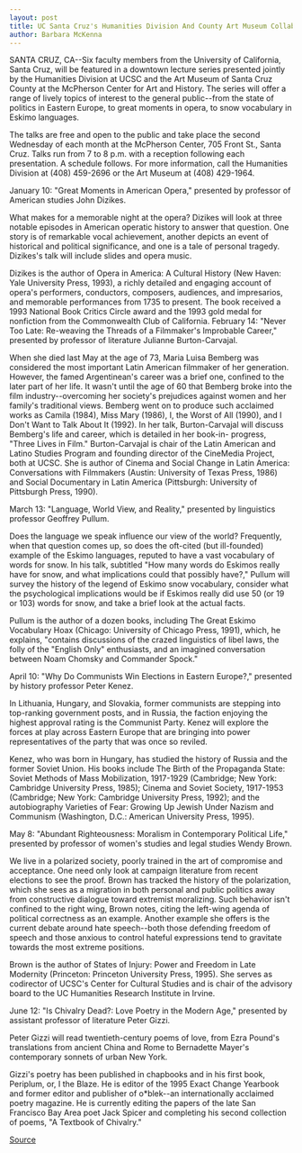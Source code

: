 ```yaml
---
layout: post
title: UC Santa Cruz's Humanities Division And County Art Museum Collaborate To Present Downtown Lecture Series
author: Barbara McKenna
---
```


SANTA CRUZ, CA--Six faculty members from the University of  California, Santa Cruz, will be featured in a downtown lecture  series presented jointly by the Humanities Division at UCSC and the  Art Museum of Santa Cruz County at the McPherson Center for Art  and History. The series will offer a range of lively topics of interest  to the general public--from the state of politics in Eastern Europe,  to great moments in opera, to snow vocabulary in Eskimo languages.

The talks are free and open to the public and take place the  second Wednesday of each month at the McPherson Center, 705 Front  St., Santa Cruz. Talks run from 7 to 8 p.m. with a reception following  each presentation. A schedule follows. For more information, call  the Humanities Division at (408) 459-2696 or the Art Museum at  (408) 429-1964.

January 10: "Great Moments in American Opera," presented by  professor of American studies John Dizikes.

What makes for a memorable night at the opera? Dizikes will  look at three notable episodes in American operatic history to  answer that question. One story is of remarkable vocal achievement,  another depicts an event of historical and political significance, and  one is a tale of personal tragedy. Dizikes's talk will include slides  and opera music.

Dizikes is the author of Opera in America: A Cultural History  (New Haven: Yale University Press, 1993), a richly detailed and  engaging account of opera's performers, conductors, composers,  audiences, and impresarios, and memorable performances from 1735  to present. The book received a 1993 National Book Critics Circle  award and the 1993 gold medal for nonfiction from the  Commonwealth Club of California.  February 14: "Never Too Late: Re-weaving the Threads of a  Filmmaker's Improbable Career," presented by professor of  literature Julianne Burton-Carvajal.

When she died last May at the age of 73, Maria Luisa Bemberg  was considered the most important Latin American filmmaker of her  generation. However, the famed Argentinean's career was a brief  one, confined to the later part of her life. It wasn't until the age of  60 that Bemberg broke into the film industry--overcoming her  society's prejudices against women and her family's traditional  views. Bemberg went on to produce such acclaimed works as Camila  (1984), Miss Mary (1986), I, the Worst of All (1990), and I Don't  Want to Talk About It (1992). In her talk, Burton-Carvajal will  discuss Bemberg's life and career, which is detailed in her book-in- progress, "Three Lives in Film." Burton-Carvajal is chair of the Latin American and Latino  Studies Program and founding director of the CineMedia Project,  both at UCSC. She is author of Cinema and Social Change in Latin  America: Conversations with Filmmakers (Austin: University of  Texas Press, 1986) and Social Documentary in Latin America  (Pittsburgh: University of Pittsburgh Press, 1990).

March 13: "Language, World View, and Reality," presented by  linguistics professor Geoffrey Pullum.

Does the language we speak influence our view of the world?  Frequently, when that question comes up, so does the oft-cited (but  ill-founded) example of the Eskimo languages, reputed to have a vast  vocabulary of words for snow. In his talk, subtitled "How many  words do Eskimos really have for snow, and what implications could  that possibly have?," Pullum will survey the history of the legend of  Eskimo snow vocabulary, consider what the psychological  implications would be if Eskimos really did use 50 (or 19 or 103)  words for snow, and take a brief look at the actual facts.

Pullum is the author of a dozen books, including The Great  Eskimo Vocabulary Hoax (Chicago: University of Chicago Press,  1991), which, he explains, "contains discussions of the crazed  linguistics of libel laws, the folly of the "English Only" enthusiasts,  and an imagined conversation between Noam Chomsky and  Commander Spock."

April 10: "Why Do Communists Win Elections in Eastern Europe?,"  presented by history professor Peter Kenez.

In Lithuania, Hungary, and Slovakia, former communists are  stepping into top-ranking government posts, and in Russia, the  faction enjoying the highest approval rating is the Communist Party.  Kenez will explore the forces at play across Eastern Europe that are  bringing into power representatives of the party that was once so  reviled.

Kenez, who was born in Hungary, has studied the history of  Russia and the former  Soviet Union. His books include The Birth of the Propaganda State:  Soviet Methods of Mass Mobilization, 1917-1929 (Cambridge; New  York: Cambridge University Press, 1985); Cinema and Soviet Society,  1917-1953 (Cambridge; New York: Cambridge University Press,  1992); and the autobiography Varieties of Fear: Growing Up Jewish  Under Nazism and Communism (Washington, D.C.: American University  Press, 1995).

May 8: "Abundant Righteousness: Moralism in Contemporary Political  Life," presented by professor of women's studies and legal studies  Wendy Brown.

We live in a polarized society, poorly trained in the art of  compromise and acceptance. One need only look at campaign  literature from recent elections to see the proof. Brown has tracked  the history of the polarization, which she sees as a migration in  both personal and public politics away from constructive dialogue  toward extremist moralizing. Such behavior isn't confined to the  right wing, Brown notes, citing the left-wing agenda of political  correctness as an example. Another example she offers is the  current debate around hate speech--both those defending freedom of  speech and those anxious to control hateful expressions tend to  gravitate towards the most extreme positions.

Brown is the author of States of Injury: Power and Freedom in  Late Modernity (Princeton: Princeton University Press, 1995). She  serves as codirector of UCSC's Center for Cultural Studies and is  chair of the advisory board to the UC Humanities Research Institute  in Irvine.

June 12: "Is Chivalry Dead?: Love Poetry in the Modern Age,"  presented by assistant professor of literature Peter Gizzi.

Peter Gizzi will read twentieth-century poems of love, from  Ezra Pound's translations from ancient China and Rome to Bernadette  Mayer's contemporary sonnets of urban New York.

Gizzi's poetry has been published in chapbooks and in his first  book, Periplum, or, I the Blaze. He is editor of the 1995 Exact Change  Yearbook and former editor and publisher of o*blek--an  internationally acclaimed poetry magazine. He is currently editing  the papers of the late San Francisco Bay Area poet Jack Spicer and  completing his second collection of poems, "A Textbook of Chivalry."

[Source](http://www1.ucsc.edu/news_events/press_releases/archive/95-96/12-95/122195-UCSC_and_county_art.html "Permalink to 122195-UCSC_and_county_art")